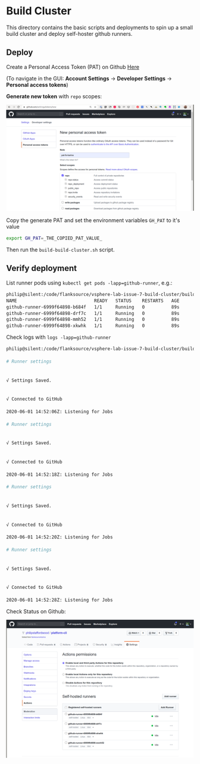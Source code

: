 # Build Cluster

This directory contains the basic scripts and deployments to spin up a 
small build cluster and deploy self-hoster github runners.

## Deploy

Create a Personal Access Token (PAT) on Github [Here](https://github.com/settings/tokens)

(To navigate in the GUI: **Account Settings** -> **Developer Settings** -> **Personal access tokens**)

**Generate new token** with `repo` scopes:

![PAT Scopes](PAT-scopes.png)

Copy the generate PAT and set the environment variables `GH_PAT` to it's value

```bash
export GH_PAT=_THE_COPIED_PAT_VALUE_
```

Then run the `build-build-cluster.sh` script.

## Verify deployment

List runner pods using `kubectl get pods -lapp=github-runner`, e.g.:

```bash
philip@silent:/code/flanksource/vsphere-lab-issue-7-build-cluster/build-cluster$ kubectl get pods -lapp=github-runner
NAME                             READY   STATUS    RESTARTS   AGE
github-runner-6999f64898-b684f   1/1     Running   0          89s
github-runner-6999f64898-drf7c   1/1     Running   0          89s
github-runner-6999f64898-mmh52   1/1     Running   0          89s
github-runner-6999f64898-xkwhk   1/1     Running   0          89s
```

Check logs with `logs -lapp=github-runner`

```bash
philip@silent:/code/flanksource/vsphere-lab-issue-7-build-cluster/build-cluster$ kubectl logs -lapp=github-runner

# Runner settings


√ Settings Saved.


√ Connected to GitHub

2020-06-01 14:52:06Z: Listening for Jobs

# Runner settings


√ Settings Saved.


√ Connected to GitHub

2020-06-01 14:52:18Z: Listening for Jobs

# Runner settings


√ Settings Saved.


√ Connected to GitHub

2020-06-01 14:52:20Z: Listening for Jobs

# Runner settings


√ Settings Saved.


√ Connected to GitHub

2020-06-01 14:52:28Z: Listening for Jobs

```

Check Status on Github:

![GH Runner Status](GH-Runner-Status.png )
